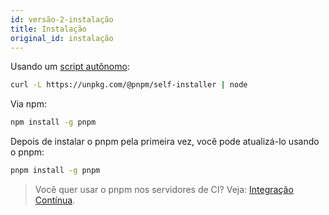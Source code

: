 ```yaml
---
id: versão-2-instalação
title: Instalação
original_id: instalação
---
```


Usando um [script autônomo](https://github.com/pnpm/self-installer#readme):

```sh
curl -L https://unpkg.com/@pnpm/self-installer | node
```

Via npm:

```sh
npm install -g pnpm
```

Depois de instalar o pnpm pela primeira vez, você pode atualizá-lo usando o pnpm:

```sh
pnpm install -g pnpm
```

> Você quer usar o pnpm nos servidores de CI? Veja: [Integração Contínua](continuous-integration).